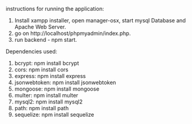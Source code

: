  instructions for running the application: 
1. Install xampp installer, open manager-osx, start mysql Database and Apache Web Server.
2. go on http://localhost/phpmyadmin/index.php.
3. run backend - npm start.

Dependencies used:
1. bcrypt: npm install bcrypt
2. cors: npm install cors
3. express: npm install express
4. jsonwebtoken: npm install jsonwebtoken
5. mongoose: npm install mongoose
6. multer: npm install multer
7. mysql2: npm install mysql2
8. path: npm install path
9. sequelize: npm install sequelize




    

